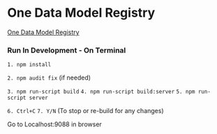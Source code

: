 # One Data Model Registry

[One Data Model Registry](https://one-data-model.github.io/prototype-registry/)

### Run In Development - On Terminal

`1. npm install`

`2. npm audit fix`
(if needed)

`3. npm run-script build`
`4. npm run-script build:server`
`5. npm run-script server`

`6. Ctrl+C`
`7. Y/N`
(To stop or re-build for any changes)

Go to Localhost:9088 in browser
